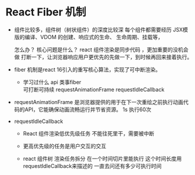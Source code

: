 # React Fiber 机制

- 组件比较多，组件树（树状组件）的深度比较深
    每个组件都需要经历 JSX模版的编译、VDOM 的创建、响应式的生命、
    生命周期、挂载等，

    怎么办？ 核心问题是什么？
    react 组件渲染是同步代码 ，更加重要的没机会做
    打断一下，让浏览器响应用户更优先的先做一下，到时候再回来接着执行。


- fiber 机制是react 16引入的重写核心算法，实现了可中断渲染。

    - 学习过什么 api 类事fiber     
        可打断可持续 
        requestAnimationFrame 
        requestIdleCallback

- requestAnimationFrame
    是浏览器提供的用于在下一次重绘之前执行动画代码的API，它能确保动画流畅运行并节省资源。
    1s 执行60次


- requestIdleCallback 
    - React 组件渲染低优先级任务 
        不能往死里干，需要被中断
    - 更高优先级的任务是用户交互的交互

    - react 组件树 渲染任务拆分
        在一个时间切片里能执行
        这个时间长度用requestIdleCallback来描述的
        一直去问还有多少可执行时间